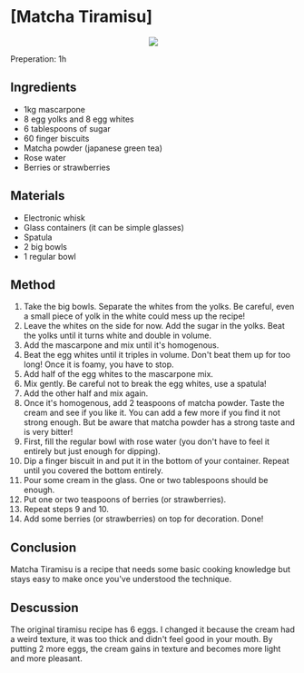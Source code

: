 # [Matcha Tiramisu]
<p align="center">
<img src="example.png" />
</p>

Preperation: 1h

## Ingredients
* 1kg mascarpone
* 8 egg yolks and 8 egg whites
* 6 tablespoons of sugar
* 60 finger biscuits
* Matcha powder (japanese green tea)
* Rose water 
* Berries or strawberries
## Materials
* Electronic whisk 
* Glass containers (it can be simple glasses)
* Spatula
* 2 big bowls
* 1 regular bowl
## Method
1. Take the big bowls. Separate the whites from the yolks. Be careful, even a small piece of yolk in the white could mess up the recipe! 
2. Leave the whites on the side for now. Add the sugar in the yolks. Beat the yolks until it turns white and double in volume.
3. Add the mascarpone and mix until it's homogenous.
4. Beat the egg whites until it triples in volume. Don't beat them up for too long! Once it is foamy, you have to stop.
5. Add half of the egg whites to the mascarpone mix.
6. Mix gently. Be careful not to break the egg whites, use a spatula!
7. Add the other half and mix again.
8. Once it's homogenous, add 2 teaspoons of matcha powder. Taste the cream and see if you like it. You can add a few more if you find it not strong enough. But be aware that matcha powder has a strong taste and is very bitter!
9. First, fill the regular bowl with rose water (you don't have to feel it entirely but just enough for dipping).
10. Dip a finger biscuit in and put it in the bottom of your container. Repeat until you covered the bottom entirely.
11. Pour some cream in the glass. One or two tablespoons should be enough.
12. Put one or two teaspoons of berries (or strawberries).
13. Repeat steps 9 and 10.
14. Add some berries (or strawberries) on top for decoration.
Done!
## Conclusion
Matcha Tiramisu is a recipe that needs some basic cooking knowledge but stays easy to make once you've understood the technique.
## Descussion
The original tiramisu recipe has 6 eggs. I changed it because the cream had a weird texture, it was too thick and didn't feel good in your mouth. By putting 2 more eggs, the cream gains in texture and becomes more light and more pleasant. 
